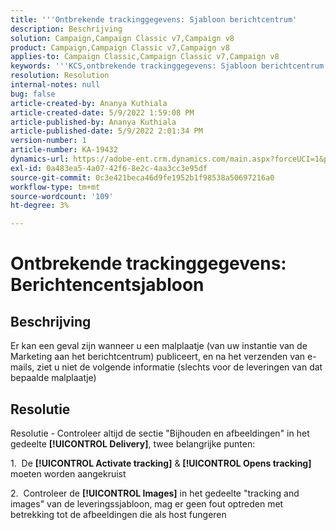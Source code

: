 ```yaml
---
title: '''Ontbrekende trackinggegevens: Sjabloon berichtcentrum'
description: Beschrijving
solution: Campaign,Campaign Classic v7,Campaign v8
product: Campaign,Campaign Classic v7,Campaign v8
applies-to: Campaign Classic,Campaign Classic v7,Campaign v8
keywords: '''KCS,ontbrekende trackinggegevens: Sjabloon berichtcentrum'
resolution: Resolution
internal-notes: null
bug: false
article-created-by: Ananya Kuthiala
article-created-date: 5/9/2022 1:59:08 PM
article-published-by: Ananya Kuthiala
article-published-date: 5/9/2022 2:01:34 PM
version-number: 1
article-number: KA-19432
dynamics-url: https://adobe-ent.crm.dynamics.com/main.aspx?forceUCI=1&pagetype=entityrecord&etn=knowledgearticle&id=b38acf2e-a0cf-ec11-a7b5-0022480a8e40
exl-id: 0a483ea5-4a07-42f6-8e2c-4aa3cc3e95df
source-git-commit: 0c3e421beca46d9fe1952b1f98538a50697216a0
workflow-type: tm+mt
source-wordcount: '109'
ht-degree: 3%

---
```


# Ontbrekende trackinggegevens: Berichtencentsjabloon

## Beschrijving

Er kan een geval zijn wanneer u een malplaatje (van uw instantie van de Marketing aan het berichtcentrum) publiceert, en na het verzenden van e-mails, ziet u niet de volgende informatie (slechts voor de leveringen van dat bepaalde malplaatje)

## Resolutie


Resolutie - Controleer altijd de sectie &quot;Bijhouden en afbeeldingen&quot; in het gedeelte **[!UICONTROL Delivery]**, twee belangrijke punten:

1.  De **[!UICONTROL Activate tracking]** &amp; **[!UICONTROL Opens tracking]** moeten worden aangekruist

2.  Controleer de **[!UICONTROL Images]** in het gedeelte &quot;tracking and images&quot; van de leveringssjabloon, mag er geen fout optreden met betrekking tot de afbeeldingen die als host fungeren
